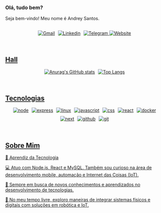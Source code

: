 ### Olá, tudo bem?
Seja bem-vindo! Meu nome é Andrey Santos.
##
<div style="display: flex; justify-content: center; align-items: center; gap: 10px; flex-wrap: wrap;"> <a href="mailto:andreyfcs@gmail.com" target="_blank"> <img alt="Gmail" src="https://img.shields.io/badge/Gmail-D14836?style=for-the-badge&logo=gmail&logoColor=white&width=200">  <a href="https://www.linkedin.com/in/andrey-santos-632756182" target="_blank"> <img alt="Linkedin" src="https://img.shields.io/badge/LinkedIn-0077B5?style=for-the-badge&logo=linkedin&logoColor=white&width=200">  <a href="https://t.me/91983207743" target="_blank"> <img alt="Telegram" src="https://img.shields.io/badge/Telegram-2CA5E0?style=for-the-badge&logo=telegram&logoColor=white&width=200"> <img alt="Website" src="https://img.shields.io/website-up-down-green-red/http/cv.lbesson.qc.to.svg?style=for-the-badge&width=200"> </div><br><br>

## Hall

<div style="display: flex; justify-content: center; align-items: center; gap: 10px; flex-wrap: wrap;"> <img alt="Anurag's GitHub stats" src="https://github-readme-stats.vercel.app/api?username=andreyfcs&theme=holi&show_icons=true"> <img alt="Top Langs" src="https://github-readme-stats.vercel.app/api/top-langs/?username=andreyfcs&layout=compact&theme=holi&height=180&custom_title=Top+Languages"> </div> </div><br><br>

## Tecnologias

<div> <div style="display: flex; justify-content: center; align-items: center; gap: 10px; flex-wrap: wrap;"> <img alt="node" src="https://img.shields.io/badge/Node.js-43853D?style=for-the-badge&logo=node.js&logoColor=white" /> <img alt="express" src="https://img.shields.io/badge/Express.js-404D59?style=for-the-badge" /> <img alt="linux" src="https://img.shields.io/badge/Linux-FCC624?style=for-the-badge&logo=linux&logoColor=black"> <img alt="javascript" src="https://img.shields.io/badge/JavaScript-F7DF1E?style=for-the-badge&logo=javascript&logoColor=black"> <img alt="css" src="https://img.shields.io/badge/CSS-239120?&style=for-the-badge&logo=css3&logoColor=white"> <img alt="react" src="https://img.shields.io/badge/React-20232A?style=for-the-badge&logo=react&logoColor=61DAFB"> <img alt="docker" src="https://img.shields.io/badge/docker-%230db7ed.svg?style=for-the-badge&logo=docker&logoColor=white" /> <img alt="next" src="https://img.shields.io/badge/Next-black?style=for-the-badge&logo=next.js&logoColor=white" /> <img alt="github" src="https://img.shields.io/badge/github-%23121011.svg?style=for-the-badge&logo=github&logoColor=white" /> <img alt="git" src="https://img.shields.io/badge/git-%23F05033.svg?style=for-the-badge&logo=git&logoColor=white" /> </div> </div><br><br>

## Sobre Mim

🔧 Aprendiz da Tecnologia

💻 Atuo com Node.js, React e MySQL. Também sou curioso na área de desenvolvimento mobile, automação e Internet das Coisas (IoT).

🚀 Sempre em busca de novos conhecimentos e aprendizados no desenvolvimento de tecnologias.

🤖 No meu tempo livre, exploro maneiras de integrar sistemas físicos e digitais com soluções em robótica e IoT.
